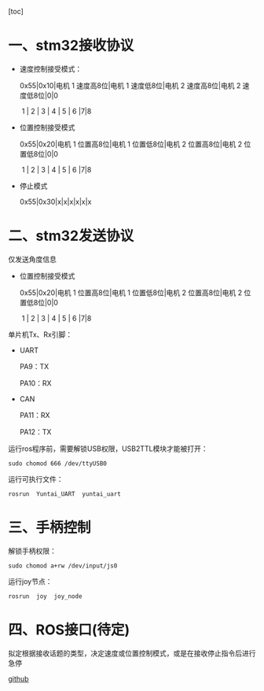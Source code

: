 [toc]

# 一、stm32接收协议

- 速度控制接受模式：

  0x55|0x10|电机 1 速度高8位|电机 1 速度低8位|电机 2 速度高8位|电机 2 速度低8位|0|0

  ​    1   |   2   |                  3         |                    4        |                    5       |                         6  |7|8    

- 位置控制接受模式

  0x55|0x20|电机 1 位置高8位|电机 1 位置低8位|电机 2 位置高8位|电机 2 位置低8位|0|0

  ​    1   |   2   |                  3         |                    4        |                    5       |                         6  |7|8    

- 停止模式

  0x55|0x30|x|x|x|x|x|x



# 二、stm32发送协议

仅发送角度信息

- 位置控制接受模式

  0x55|0x20|电机 1 位置高8位|电机 1 位置低8位|电机 2 位置高8位|电机 2 位置低8位|0|0

  ​    1   |   2   |                  3         |                    4        |                    5       |                         6  |7|8   

 

单片机Tx、Rx引脚：

- UART

  PA9：TX

  PA10：RX

- CAN

  PA11：RX

  PA12：TX

   

运行ros程序前，需要解锁USB权限，USB2TTL模块才能被打开：

`sudo chomod 666 /dev/ttyUSB0`

运行可执行文件：

`rosrun  Yuntai_UART  yuntai_uart`



# 三、手柄控制

解锁手柄权限：

`sudo chomod a+rw /dev/input/js0`

运行joy节点：

`rosrun  joy  joy_node`



# 四、ROS接口(待定)

拟定根据接收话题的类型，决定速度或位置控制模式，或是在接收停止指令后进行急停



[github]()




